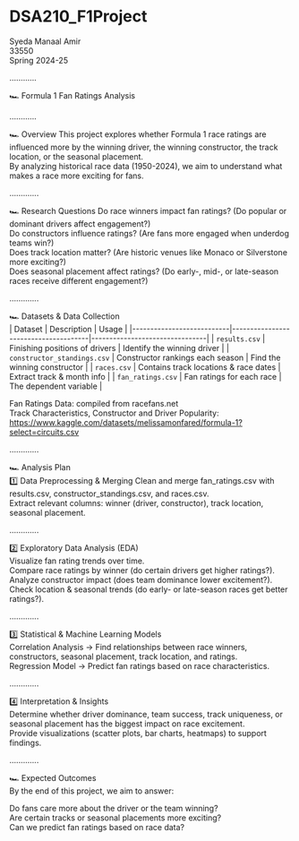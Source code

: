 # DSA210_F1Project  
Syeda Manaal Amir  
33550   
Spring 2024-25  

............

🏎️ Formula 1 Fan Ratings Analysis

............

🏎️ Overview
This project explores whether Formula 1 race ratings are influenced more by the winning driver, the winning constructor, the track location, or the seasonal placement.<br>
By analyzing historical race data (1950-2024), we aim to understand what makes a race more exciting for fans.

.............

🏎️ Research Questions
Do race winners impact fan ratings? (Do popular or dominant drivers affect engagement?)<br>
Do constructors influence ratings? (Are fans more engaged when underdog teams win?)<br>
Does track location matter? (Are historic venues like Monaco or Silverstone more exciting?)<br>
Does seasonal placement affect ratings? (Do early-, mid-, or late-season races receive different engagement?)<br>
  
.............

🏎️ Datasets & Data Collection  
| Dataset                   | Description                          | Usage                          |
|---------------------------|--------------------------------------|--------------------------------|
| `results.csv`             | Finishing positions of drivers      | Identify the winning driver   |
| `constructor_standings.csv` | Constructor rankings each season  | Find the winning constructor  |
| `races.csv`              | Contains track locations & race dates | Extract track & month info    |
| `fan_ratings.csv`        | Fan ratings for each race           | The dependent variable        |

Fan Ratings Data: compiled from racefans.net <br>
Track Characteristics, Constructor and Driver Popularity: https://www.kaggle.com/datasets/melissamonfared/formula-1?select=circuits.csv <br>
  
.............

🏎️ Analysis Plan  
1️⃣ Data Preprocessing & Merging
Clean and merge fan_ratings.csv with results.csv, constructor_standings.csv, and races.csv.<br>
Extract relevant columns: winner (driver, constructor), track location, seasonal placement.<br>
  
.............

2️⃣ Exploratory Data Analysis (EDA)  
Visualize fan rating trends over time.<br>
Compare race ratings by winner (do certain drivers get higher ratings?).<br>
Analyze constructor impact (does team dominance lower excitement?).<br>
Check location & seasonal trends (do early- or late-season races get better ratings?).<br>
  
.............

3️⃣ Statistical & Machine Learning Models  
Correlation Analysis → Find relationships between race winners, constructors, seasonal placement, track location, and ratings.<br>
Regression Model → Predict fan ratings based on race characteristics.<br>
  
.............

4️⃣ Interpretation & Insights  
Determine whether driver dominance, team success, track uniqueness, or seasonal placement has the biggest impact on race excitement.<br>
Provide visualizations (scatter plots, bar charts, heatmaps) to support findings.<br>
  
.............

🏎️ Expected Outcomes  
By the end of this project, we aim to answer:<br>

Do fans care more about the driver or the team winning?<br>
Are certain tracks or seasonal placements more exciting?<br>
Can we predict fan ratings based on race data?<br>
